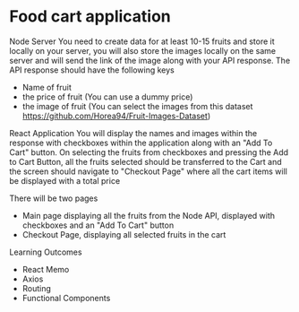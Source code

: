 # Food cart application

Node Server
You need to create data for at least 10-15 fruits and store it locally on your server, you will also store the images locally on the same server and will send the link of the image along with your API response. The API response should have the following keys

- Name of fruit
- the price of fruit (You can use a dummy price)
- the image of fruit (You can select the images from this dataset https://github.com/Horea94/Fruit-Images-Dataset)

React Application
You will display the names and images within the response with checkboxes within the application along with an "Add To Cart" button. On selecting the fruits from checkboxes and pressing the Add to Cart Button, all the fruits selected should be transferred to the Cart and the screen should navigate to "Checkout Page" where all the cart items will be displayed with a total price

There will be two pages

- Main page displaying all the fruits from the Node API, displayed with checkboxes and an "Add To Cart" button
- Checkout Page, displaying all selected fruits in the cart

Learning Outcomes

- React Memo
- Axios
- Routing
- Functional Components
